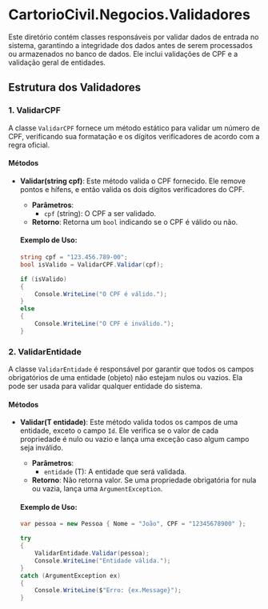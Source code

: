 # CartorioCivil.Negocios.Validadores

Este diretório contém classes responsáveis por validar dados de entrada no sistema, garantindo a integridade dos dados antes de serem processados ou armazenados no banco de dados. Ele inclui validações de CPF e a validação geral de entidades.

## **Estrutura dos Validadores**

### 1. **ValidarCPF**

A classe `ValidarCPF` fornece um método estático para validar um número de CPF, verificando sua formatação e os dígitos verificadores de acordo com a regra oficial.

#### **Métodos**

- **Validar(string cpf)**: Este método valida o CPF fornecido. Ele remove pontos e hífens, e então valida os dois dígitos verificadores do CPF.

  - **Parâmetros**: 
    - `cpf` (string): O CPF a ser validado.
  - **Retorno**: Retorna um `bool` indicando se o CPF é válido ou não.

  #### **Exemplo de Uso**:

  ```csharp
  string cpf = "123.456.789-00";
  bool isValido = ValidarCPF.Validar(cpf);

  if (isValido)
  {
      Console.WriteLine("O CPF é válido.");
  }
  else
  {
      Console.WriteLine("O CPF é inválido.");
  }
  ```

### 2. **ValidarEntidade**

A classe `ValidarEntidade` é responsável por garantir que todos os campos obrigatórios de uma entidade (objeto) não estejam nulos ou vazios. Ela pode ser usada para validar qualquer entidade do sistema.

#### **Métodos**

- **Validar<T>(T entidade)**: Este método valida todos os campos de uma entidade, exceto o campo `Id`. Ele verifica se o valor de cada propriedade é nulo ou vazio e lança uma exceção caso algum campo seja inválido.

  - **Parâmetros**: 
    - `entidade` (T): A entidade que será validada.
  - **Retorno**: Não retorna valor. Se uma propriedade obrigatória for nula ou vazia, lança uma `ArgumentException`.

  #### **Exemplo de Uso**:

  ```csharp
  var pessoa = new Pessoa { Nome = "João", CPF = "12345678900" };

  try
  {
      ValidarEntidade.Validar(pessoa);
      Console.WriteLine("Entidade válida.");
  }
  catch (ArgumentException ex)
  {
      Console.WriteLine($"Erro: {ex.Message}");
  }
  ```